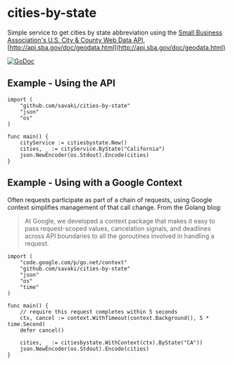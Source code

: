 cities-by-state
===============

Simple service to get cities by state abbreviation using the [Small Business Association's U.S. City & County Web Data API](http://api.sba.gov/doc/geodata.html), [http://api.sba.gov/doc/geodata.html](http://api.sba.gov/doc/geodata.html)

[![GoDoc](https://godoc.org/github.com/savaki/cities-by-state?status.svg)](https://godoc.org/github.com/savaki/cities-by-state)

## Example - Using the API

```
import (
	"github.com/savaki/cities-by-state"
	"json"
	"os"
)

func main() {
	cityService := citiesbystate.New()
	cities, _ := cityService.ByState("California")
	json.NewEncoder(os.Stdout).Encode(cities)
}
```

## Example - Using with a Google Context 

Often requests participate as part of a chain of requests, using Google context simplifies management of that call change.  From the Golang blog:

> At Google, we developed a context package that makes it easy to pass request-scoped values, cancelation signals, and deadlines across API boundaries to all the goroutines involved in handling a request. 


```
import (
	"code.google.com/p/go.net/context"
	"github.com/savaki/cities-by-state"
	"json"
	"os"
	"time"
)

func main() {
	// require this request completes within 5 seconds
	ctx, cancel := context.WithTimeout(context.Background(), 5 * time.Second)
	defer cancel()

	cities, _ := citiesbystate.WithContext(ctx).ByState("CA"))
	json.NewEncoder(os.Stdout).Encode(cities)
}
```


